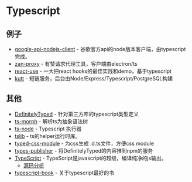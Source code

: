# Typescript

## 例子

- [google-api-nodejs-client](https://github.com/googleapis/google-api-nodejs-client) - 谷歌官方api的node版本客户端，由typescript完成。
- [zan-proxy](https://github.com/youzan/zan-proxy) - 有赞请求代理工具，客户端由electron/ts
- [react-use](https://github.com/streamich/react-use) - 一大把react hooks的最佳实践和demo，基于typescript
- [kutt](https://github.com/thedevs-network/kutt) - 短链服务，后台由Node/Express/Typescript/PostgreSQL构建

## 其他

- [DefinitelyTyped](https://github.com/DefinitelyTyped/DefinitelyTyped) - 针对第三方库的typescript类型定义
- [ts-morph](https://github.com/dsherret/ts-morph) - 解析ts为抽象语法树
- [ts-node](https://www.npmjs.com/package/ts-node) - Typescript 执行器
- [tslib](https://github.com/Microsoft/tslib) - ts的helper运行时库。
- [typed-css-module](https://github.com/Quramy/typed-css-modules) - 为css生成 .d.ts文件，方便css module
- [types-publisher](https://github.com/microsoft/types-publisher) - 将DefinitelyTyped的内容推到npm的服务
- [TypeScript](https://github.com/Microsoft/TypeScript) - TypeScript是javascript的超级，编译纯净的js输出。
    - [源码分析](https://github.com/FunnyLiu/TypeScript/tree/readsource)
- [typescript-book](https://github.com/basarat/typescript-book) - 关于typescript最好的书
